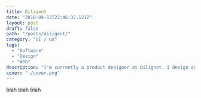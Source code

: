 ```yaml
---
title: Diligent
date: "2018-04-13T23:46:37.121Z"
layout: post
draft: false
path: "/posts/diligent/"
category: "UI / UX"
tags:
  - "Software"
  - "Design"
  - "Web"
description: "I'm currently a product designer at Dilignet. I design and sometimes contribute code to software that facilitates board meetings."
cover: "./cover.png"
---
```

blah blah blah